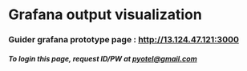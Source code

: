 # Grafana output visualization

### Guider grafana prototype page : http://13.124.47.121:3000
##### To login this page, request ID/PW at pyotel@gmail.com
